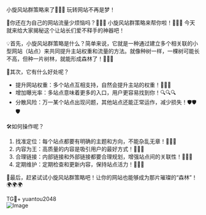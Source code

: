 小旋风站群策略来了💨💨💨 玩转网站不再是梦！

🌟你还在为自己的网站流量少烦恼吗？👀👀👀 小旋风站群策略来帮你啦！🚀🚀🚀 今天就来给大家揭秘这个让站长们爱不释手的神器吧！

💡首先，小旋风站群策略是什么？简单来说，它就是一种通过建立多个相关联的小型网站（站点）来共同提升主站权重和流量的方法。就像种树一样，一棵树可能长不高，但种一片树林，就能形成森林了！🌲🌲🌲

🎯其次，它有什么好处呢？
- 提升网站权重：多个站点互相支持，自然会提升主站的权重！👑👑👑
- 增加曝光率：多站点意味着更多的入口，用户更容易找到你！🔍🔍🔍
- 分散风险：万一某个站点出现问题，其他站点还能正常运作，减少损失！🛡🛡🛡

🛠️如何操作呢？
1. 找准定位：每个站点都要有明确的主题和方向，不能杂乱无章！🎯🎯🎯
2. 内容为王：高质量的内容是吸引用户的最好方式！📖📖📖
3. 合理链接：内部链接和外部链接都要合理规划，增强站点间的关联性！🔗🔗🔗
4. 定期维护：定期检查和更新内容，保持站点活力！🔄🔄🔄

🎉最后，赶紧试试小旋风站群策略吧！让你的网站也能够成为那片璀璨的“森林”！🌍🌍🌍

TG💪+ yuantou2048  
![Image](https://github.com/user-attachments/assets/42a5a4a5-fea9-4a1d-8aa0-73e57e430cca)